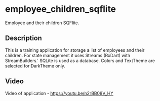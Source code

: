 # employee_children_sqflite
Employee and their children SQFlite.

## Description
This is a training application for storage a list of employees and their children.
For state management it uses Streams (RxDart) with StreamBuilders.'
SQLite is used as a database.
Colors and TextTheme are selected for DarkTheme only.

## Video
Video of application - https://youtu.be/n2rBB08V_HY
